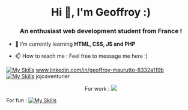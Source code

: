 <h1 align="center">Hi 👋, I'm Geoffroy :)</h1>
<h3 align="center">An enthusiast web development student from France !</h3>

- 🌱 I’m currently learning **HTML, CSS, JS and PHP**

- 📫 How to reach me : Feel free to message me here :)

[![My Skills](https://skillicons.dev/icons?i=linkedin)](https://skillicons.dev ) www.linkedin.com/in/geoffroy-maurutto-8332a119b <br>
[![My Skills](https://skillicons.dev/icons?i=discord)](https://skillicons.dev ) jojoaventurier <br>


<p align="center"> For work :
  <a href="https://skillicons.dev">
    <img src="https://skillicons.dev/icons?i=git,html,css,js,php" />
  </a>
</p>

For fun : [![My Skills](https://skillicons.dev/icons?i=ableton,logic)](https://skillicons.dev)
<!---
Jojoaventurier/Jojoaventurier is a ✨ special ✨ repository because its `README.md` (this file) appears on your GitHub profile.
You can click the Preview link to take a look at your changes.
--->
